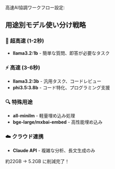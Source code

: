 高速AI協調ワークフロー設定:

## 用途別モデル使い分け戦略

### 🚀 超高速 (1-2秒)
- **llama3.2:1b** - 簡単な質問、即答が必要なタスク

### ⚡ 高速 (3-6秒)  
- **llama3.2:3b** - 汎用タスク、コードレビュー
- **phi3.5:3.8b** - コード特化、プログラミング支援

### 🔍 特殊用途
- **all-minilm** - 軽量埋め込み処理
- **bge-large/mxbai-embed** - 高性能埋め込み

### ☁️ クラウド連携
- **Claude API** - 複雑な分析、長文生成のみ

約22GB → 5.2GB に削減完了！
